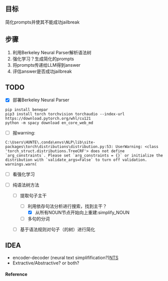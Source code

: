 ## 目标
简化prompts并使其不能成功jailbreak


## 步骤
   1. 利用Berkeley Neural Parser解析语法树
   2. 强化学习？生成简化的prompts
   3. 将prompts传递给LLM得到answer
   4. 评估answer是否成功jailbreak

## TODO
- [x] 部署Berkeley Neural Parser
```
pip install benepar
pip3 install torch torchvision torchaudio --index-url https://download.pytorch.org/whl/cu121
python -m spacy download en_core_web_md
```
   - [ ] 报warning:
   ```
   C:\Users\HUNTE\.conda\envs\NLP\lib\site-packages\torch\distributions\distribution.py:53: UserWarning: <class 'torch_struct.distributions.TreeCRF'> does not define `arg_constraints`. Please set `arg_constraints = {}` or initialize the distribution with `validate_args=False` to turn off validation.
  warnings.warn(
   ```
- [ ] 看强化学习

- [ ] 纯语法树方法
  - [ ] 提取句子主干
    - [ ] 利用依存句法分析进行搜索，找到主干？
      - [x] 从所有NOUN节点开始向上重建:simplify_NOUN
    - [ ] 多句的分词
  - [ ] 基于语法规则对句子（的树）进行简化



## IDEA
- encoder-decoder (neural text simplifification?)[NTS][NeuroTextSimplification]
- Extractive/Abstractive? or both?


#### Reference
[NeuroTextSimplification]:https://github.com/senisioi/NeuralTextSimplification
[^2]: A Neural Attention Model for Abstractive Sentence Summarization，2015EMNLP
[^3]: Abstractive Sentence Summarization with Attentive Recurrent Neural Networks，2016NAACL